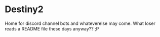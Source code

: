# Destiny2

Home for discord channel bots and whateverelse may come. What loser reads a README file these days anyway?? ;P
